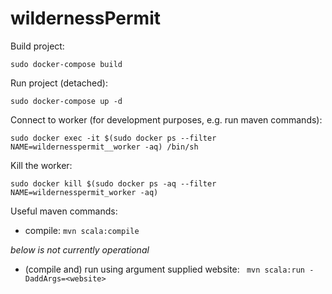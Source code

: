 # wildernessPermit

Build project:
```
sudo docker-compose build
```

Run project (detached):
```
sudo docker-compose up -d
```

Connect to worker (for development purposes, e.g. run maven commands):
```
sudo docker exec -it $(sudo docker ps --filter NAME=wildernesspermit__worker -aq) /bin/sh
```

Kill the worker:
```
sudo docker kill $(sudo docker ps -aq --filter NAME=wildernesspermit_worker -aq)
```


Useful maven commands:
- compile: `mvn scala:compile`

_below is not currently operational_
- (compile and) run using argument supplied website: ` mvn scala:run -DaddArgs=<website>`

